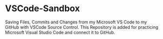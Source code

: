 # VSCode-Sandbox
Saving Files, Commits and Changes from my Microsoft VS Code to my GitHub with VSCode Source Control.
This Repository is added for practicing Microsoft Visual Studio Code and connect it to GitHub.
